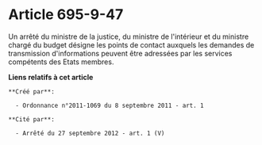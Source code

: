 # Article 695-9-47

Un arrêté du ministre de la justice, du ministre de l'intérieur et du ministre chargé du budget désigne les points de contact
auxquels les demandes de transmission d'informations peuvent être adressées par les services compétents des Etats membres.

**Liens relatifs à cet article**

	**Créé par**:

	  - Ordonnance n°2011-1069 du 8 septembre 2011 - art. 1

	**Cité par**:

	  - Arrêté du 27 septembre 2012 - art. 1 (V)
